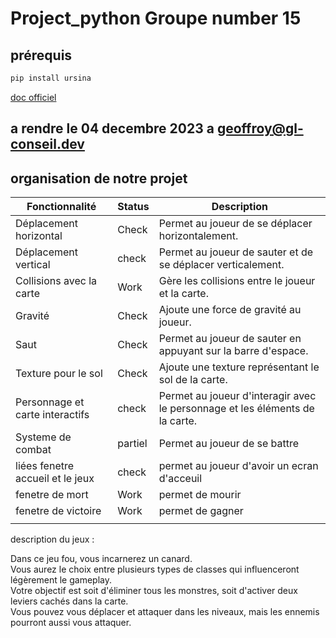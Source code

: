 # Project_python Groupe number 15

## prérequis 
```powershell
pip install ursina
```
[doc officiel](https://www.ursinaengine.org/installation.html)

## a rendre le 04 decembre 2023 a geoffroy@gl-conseil.dev


## organisation de notre projet 

| Fonctionnalité                   | Status  | Description                                                                  |
| -------------------------------- | ------- | ---------------------------------------------------------------------------- |
| Déplacement horizontal           | Check   | Permet au joueur de se déplacer horizontalement.                             |
| Déplacement vertical             | check   | Permet au joueur de sauter et de se déplacer verticalement.                  |
| Collisions avec la carte         | Work    | Gère les collisions entre le joueur et la carte.                             |
| Gravité                          | Check   | Ajoute une force de gravité au joueur.                                       |
| Saut                             | Check   | Permet au joueur de sauter en appuyant sur la barre d'espace.                |
| Texture pour le sol              | Check   | Ajoute une texture représentant le sol de la carte.                          |
| Personnage et carte interactifs  | check   | Permet au joueur d'interagir avec le personnage et les éléments de la carte. |
| Systeme de combat                | partiel | Permet au joueur de se battre                                                |
| liées fenetre accueil et le jeux | check   | permet au joueur d'avoir un ecran d'acceuil                                  |
| fenetre de mort                  | Work    | permet de mourir                                                             |
| fenetre de victoire              | Work    | permet de gagner                                                             |
|                                  |         |                                                                              |

description du jeux :  


Dans ce jeu fou, vous incarnerez un canard.  
Vous aurez le choix entre plusieurs types de classes qui influenceront légèrement le gameplay.  
Votre objectif est soit d'éliminer tous les monstres, soit d'activer deux leviers cachés dans la carte.  
Vous pouvez vous déplacer et attaquer dans les niveaux, mais les ennemis pourront aussi vous attaquer.

